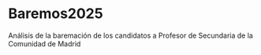 # Baremos2025
Análisis de la baremación de los candidatos a Profesor de Secundaria de la Comunidad de Madrid
